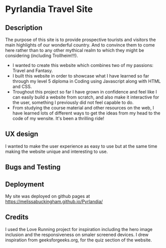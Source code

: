 # Pyrlandia Travel Site
## Description
The purpose of this site is to provide prospective tourists and visitors the main highlights of our wonderful country. And to convince them to come here rather than to any other mythical realm to which they might be considering (including Trollheim!!!).   
- I wanted to create this website which combines two of my passions: Travel and Fantasy.
- I built this website in order to showcase what I have learned so far through my level 5 diploma in Coding using Javascript along with HTML and CSS.
- Troughout this project so far I have grown in confidence and feel like I can easily build a website from scratch, and also make it interactive for the user, something  I previously did not feel capable to do.
- From studying the course material and other resources on the web, I have learned lots of different ways to get the ideas from my head to the code of my wensite. It's been a thrilling ride!
 
## UX design

I wanted to make the user experience as easy to use but at the same time making the website unique and interesting to use. 


## Bugs and Testing



## Deployment
My site was deployed on github pages at https://melissabuckingham.github.io/Pyrlandia/


## Credits
I used the Love Running project for inspiration including the hero image inclusion and the responsiveness on smaler screened devices.
I drew inspiration from geeksforgeeks.org, for the quiz section of the website. 